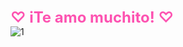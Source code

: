 <!DOCTYPE html>
<html>
<head>
    <title>Mensajito
    </title>
    <style>
        .love-message {
            font-size: 24px;
            font-weight: bold;
            color: rgb(253, 83, 177);
        }
    </style>
</head>
<body>
    <div class="love-message">♡ iTe amo muchito! ♡</div>
    <img src="https://www.instagram.com/p/C0ck0khoj7JOHkyMT5t68AMiT7Yhjc48uIe62E0/" alt="1">
</body>
</html>
